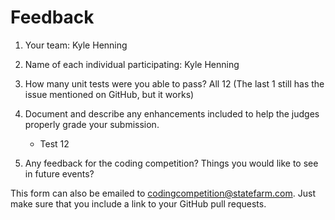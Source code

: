 # Feedback

1. Your team: Kyle Henning
2. Name of each individual participating: Kyle Henning
3. How many unit tests were you able to pass?  All 12 (The last 1 still has the issue mentioned on GitHub, but it works)
4. Document and describe any enhancements included to help the judges properly grade your submission.
    - Test 12

5. Any feedback for the coding competition? Things you would like to see in future events?

This form can also be emailed to [codingcompetition@statefarm.com](mailto:codingcompetition@statefarm.com). Just make sure that you include a link to your GitHub pull requests.

